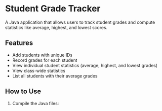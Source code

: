 # Student Grade Tracker

A Java application that allows users to track student grades and compute statistics like average, highest, and lowest scores.

## Features

- Add students with unique IDs
- Record grades for each student
- View individual student statistics (average, highest, and lowest grades)
- View class-wide statistics
- List all students with their average grades

## How to Use

1. Compile the Java files: